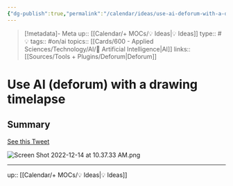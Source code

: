 ```yaml
---
{"dg-publish":true,"permalink":"/calendar/ideas/use-ai-deforum-with-a-drawing-timelapse/"}
---
```


> [!metadata]- Meta
> up:: [[Calendar/+ MOCs/💡 Ideas\|💡 Ideas]]
> type:: #💡
> tags::  #on/ai 
> topics:: [[Cards/600 - Applied Sciences/Technology/AI/🤖 Artificial Intelligence\|AI]]
> links:: [[Sources/Tools + Plugins/Deforum\|Deforum]]

# Use AI (deforum) with a drawing timelapse

## Summary

[See this Tweet](https://twitter.com/eatpaint3000/status/1602678163548811266?s=57&t=rd--hDTdiMytK0sw9tPwhg)

![Screen Shot 2022-12-14 at 10.37.33 AM.png](/img/user/Extras/Attachments/Screen%20Shot%202022-12-14%20at%2010.37.33%20AM.png)

---
up:: [[Calendar/+ MOCs/💡 Ideas\|💡 Ideas]]

